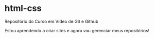 # html-css
 Repositório do Curso em Vídeo de Git e Github

Estou aprendendo a criar sites e agora vou gerenciar meus repositórios!